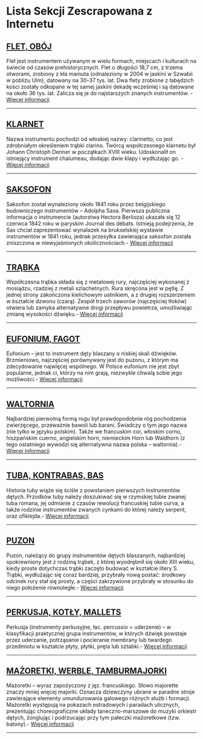 # Lista Sekcji Zescrapowana z Internetu

## [FLET, OBÓJ](flety.md)

Flet jest instrumentem używanym w wielu formach, miejscach i kulturach na świecie od czasów prehistorycznych. Flet o długości 18,7 cm, z trzema otworami, zrobiony z kła mamuta (odnaleziony w 2004 w jaskini w Szwabii w pobliżu Ulm), datowany na 30–37 tys. lat. Dwa flety zrobione z łabędzich kości zostały odkopane w tej samej jaskini dekadę wcześniej i są datowane na około 36 tys. lat. Zalicza się je do najstarszych znanych instrumentów. - [Więcej informacji](https://www.smietanaserwis.pl/instrumenty-dete-drewniane.html)

---

## [KLARNET](klarnety.md)

Nazwa instrumentu pochodzi od włoskiej nazwy: clarinetto, co jest zdrobniałym określeniem trąbki clarino. Twórcą współczesnego klarnetu był Johann Christoph Denner w początkach XVIII wieku. Udoskonalił on istniejący instrument chalumeau, dodając dwie klapy i wydłużając go. - [Więcej informacji](https://pl.wikipedia.org/wiki/Klarnet)

---

## [SAKSOFON](saksy.md)

Saksofon został wynaleziony około 1841 roku przez belgijskiego budowniczego instrumentów – Adolpha Saxa. Pierwsza publiczna informacja o instrumencie (autorstwa Hectora Berlioza) ukazała się 12 czerwca 1842 roku w paryskim Journal des débats. Istnieją podejrzenia, że Sax chciał zaprezentować wynalazek na brukselskiej wystawie instrumentów w 1841 roku, jednak przesyłka zawierająca saksofon została zniszczona w niewyjaśnionych okolicznościach.- [Więcej informacji](https://pl.wikipedia.org/wiki/Saksofon)

---

## [TRĄBKA](tr.md)
Współczesna trąbka składa się z metalowej rury, najczęściej wykonanej z mosiądzu, rzadziej z metali szlachetnych. Rura skręcona jest w pętlę. Z jednej strony zakończona kielichowym ustnikiem, a z drugiej rozszerzeniem w kształcie dzwonu (czarą). Zespół trzech zaworów (najczęściej tłoków) otwiera lub zamyka alternatywne drogi przepływu powietrza, umożliwiając zmianę wysokości dźwięku.- [Więcej informacji](https://pl.wikipedia.org/wiki/Tr%C4%85bka)

---

## [EUFONIUM, FAGOT](e.md)

Eufonium – jest to instrument dęty blaszany o niskiej skali dźwięków. Brzmieniowo, najczęściej porównywany jest do puzonu, z którym ma zdecydowanie najwięcej wspólnego. W Polsce eufonium nie jest zbyt popularne, jednak ci, którzy na nim grają, niezwykle chwalą sobie jego możliwości.- [Więcej informacji](https://sonore.pl/eufonium)

---

## [WALTORNIA](walt.md)

Najbardziej pierwotną formą rogu był prawdopodobnie róg pochodzenia zwierzęcego, przeważnie bawoli lub barani. Świadczy o tym jego nazwa (nie tylko w języku polskim). Także we francuskim cor, włoskim corno, hiszpańskim cuerno, angielskim horn, niemieckim Horn lub Waldhorn (z tego ostatniego wywodzi się alternatywna nazwa polska – waltornia).- [Więcej informacji](https://pl.wikipedia.org/wiki/R%C3%B3g_(instrument_muzyczny))

---

## [TUBA, KONTRABAS, BAS](tuba.md)

Historia tuby wiąże się ściśle z powstaniem pierwszych instrumentów dętych. Przodków tuby należy doszukiwać się w rzymskiej tubie zwanej tuba romana, jej odmianie z czasów rewolucji francuskiej tubie curva, a także rodzinie instrumentów zwanych cynkami do której należy serpent, oraz ofiklejda.- [Więcej informacji](https://pl.wikipedia.org/wiki/Tuba)

---

## [PUZON](puz.md)

Puzon, należący do grupy instrumentów dętych blaszanych, najbardziej spokrewniony jest z rodziną trąbek, z której wyodrębnił się około XIII wieku, kiedy proste dotychczas trąbki zaczęto budować w kształcie litery S. Trąbki, wydłużając się coraz bardziej, przybrały nową postać: środkowy odcinek rury stał się prosty, a części zakrzywione przybrały w stosunku do niego położenie równoległe.- [Więcej informacji](https://pl.wikipedia.org/wiki/Puzon)

---

## [PERKUSJA, KOTŁY, MALLETS](perk.md)

Perkusja (instrumenty perkusyjne, łac. percussio = uderzenie) – w klasyfikacji praktycznej grupa instrumentów, w których dźwięk powstaje przez uderzanie, potrząsanie i pocieranie membrany lub twardego przedmiotu w kształcie płyty, płytki, pręta lub sztabki.- [Więcej informacji](https://www.gear4music.pl/pl/Perkusja-i-instrumenty-perkusyjne/Koty-Mallets-marki-Gear4music/AAV)

---

## [MAŻORETKI, WERBLE, TAMBURMAJORKI](http://grandioso.pl/mazoretki-werble-tamburmajorki/)

Mażoretki – wyraz zapożyczony z jęz. francuskiego. Słowo majorette znaczy mniej więcej majorki. Oznacza dziewczyny ubrane w paradne stroje zawierające elementy umundurowania galowego różnych służb i formacji. Mażoretki występują na pokazach estradowych i paradach ulicznych, prezentując choreograficzne układy taneczno-marszowe do muzyki orkiestr dętych, żonglując i podrzucając przy tym pałeczki mażoretkowe (tzw. batony).- [Więcej informacji](http://grandioso.pl/mazoretki-werble-tamburmajorki/)

---